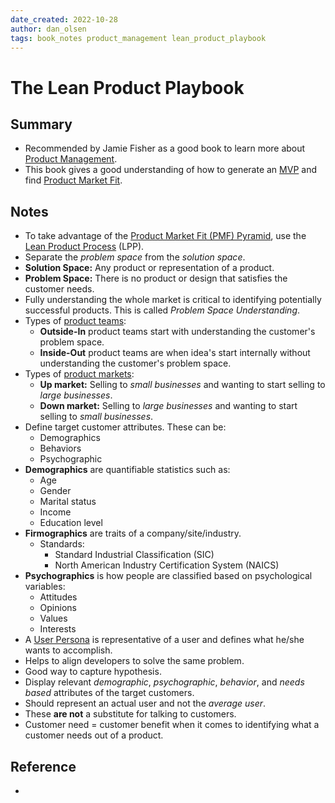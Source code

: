 ```yaml
---
date_created: 2022-10-28
author: dan_olsen
tags: book_notes product_management lean_product_playbook
---
```

# The Lean Product Playbook

## Summary

- Recommended by Jamie Fisher as a good book to learn more about [Product Management](/notes/docs/product_management.md).
- This book gives a good understanding of how to generate an [MVP](/notes/docs/minimum_viable_product.md) and find [Product Market Fit]().

## Notes

- To take advantage of the [Product Market Fit (PMF) Pyramid](/notes/docs/pmf_pyramid.md), use the [Lean Product Process](/notes/docs/lean_product_process.md) (LPP).
- Separate the *problem space* from the *solution space*.
- **Solution Space:** Any product or representation of a product.
- **Problem Space:** There is no product or design that satisfies the customer needs.
- Fully understanding the whole market is critical to identifying potentially successful products. This is called *Problem Space Understanding*.
- Types of [product teams]():
  - **Outside-In** product teams start with understanding the customer's problem space.
  - **Inside-Out** product teams are when idea's start internally without understanding the customer's problem space.
- Types of [product markets]():
  - **Up market:** Selling to *small businesses* and wanting to start selling to *large businesses*.
  - **Down market:** Selling to *large businesses* and wanting to start selling to *small businesses*.
- Define target customer attributes. These can be:
  - Demographics
  - Behaviors
  - Psychographic
- **Demographics** are quantifiable statistics such as:
  - Age
  - Gender
  - Marital status
  - Income
  - Education level
- **Firmographics** are traits of a company/site/industry.
  - Standards:
    - Standard Industrial Classification (SIC)
    - North American Industry Certification System (NAICS)
- **Psychographics** is how people are classified based on psychological variables:
  - Attitudes
  - Opinions
  - Values
  - Interests
- A [User Persona](/notes/docs/user_persona.md) is representative of a user and defines what he/she wants to accomplish.
- Helps to align developers to solve the same problem.
- Good way to capture hypothesis.
- Display relevant *demographic*, *psychographic*, *behavior*, and *needs based* attributes of the target customers.
- Should represent an actual user and not the *average user*.
- These **are not** a substitute for talking to customers.
- Customer need = customer benefit when it comes to identifying what a customer needs out of a product.

## Reference

- 